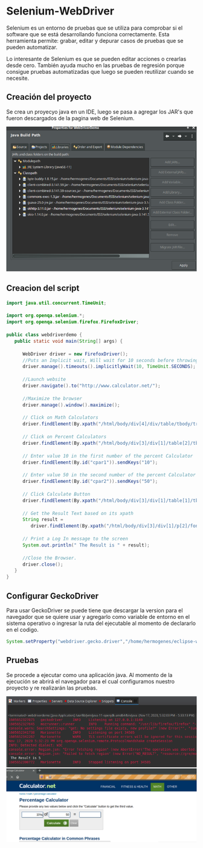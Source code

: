 # Selenium-WebDriver

Selenium es un entorno de pruebas que se utiliza para comprobar si el software que se está desarrollando funciona correctamente. Esta herramienta permite: grabar, editar y depurar casos de pruebas que se pueden automatizar.

Lo interesante de Selenium es que se pueden editar acciones o crearlas desde cero. También ayuda mucho en las pruebas de regresión porque consigue pruebas automatizadas que luego se pueden reutilizar cuando se necesite.


## Creación del proyecto
Se crea un proyecyo java en un IDE, luego se pasa a agregar los JAR's que fueron descargados de la pagina web de Selenium.


<img src="./img/libr.png" width="700">



## Creacion del script 

``` java
import java.util.concurrent.TimeUnit;

import org.openqa.selenium.*;
import org.openqa.selenium.firefox.FirefoxDriver;

public class webdriverdemo {
   public static void main(String[] args) {
   
      WebDriver driver = new FirefoxDriver();
      //Puts an Implicit wait, Will wait for 10 seconds before throwing exception
      driver.manage().timeouts().implicitlyWait(10, TimeUnit.SECONDS);
      
      //Launch website
      driver.navigate().to("http://www.calculator.net/");
      
      //Maximize the browser
      driver.manage().window().maximize();
      
      // Click on Math Calculators
      driver.findElement(By.xpath("/html/body/div[4]/div/table/tbody/tr/td[3]/div[2]/a")).click();
      
      // Click on Percent Calculators
      driver.findElement(By.xpath("/html/body/div[3]/div[1]/table[2]/tbody/tr/td/div[3]/a")).click();
      
      // Enter value 10 in the first number of the percent Calculator
      driver.findElement(By.id("cpar1")).sendKeys("10");
      
      // Enter value 50 in the second number of the percent Calculator
      driver.findElement(By.id("cpar2")).sendKeys("50");
      
      // Click Calculate Button
      driver.findElement(By.xpath("/html/body/div[3]/div[1]/table[1]/tbody/tr[2]/td/input[2]")).click();
      
      // Get the Result Text based on its xpath
      String result =
         driver.findElement(By.xpath("/html/body/div[3]/div[1]/p[2]/font/b")).getText();

      // Print a Log In message to the screen
      System.out.println(" The Result is " + result);
      
      //Close the Browser.
      driver.close();
   }
}
```
## Configurar GeckoDriver 
Para usar GeckoDriver se puede tiene que descargar la version para el navegador que se quiere usar y agregarlo como variable de entorno en el sistema operativo o ingresar la ruta del ejecutable al momento de declararlo en el codigo.
```java
System.setProperty("webdriver.gecko.driver","/home/hermogenes/eclipse-workspace/WebDriverDemo/geckodriver");
```

## Pruebas
Se procede a ejecutar como una aplicación java. Al momento de la ejecución se abrirá el navegador para el cual configuramos nuestro proyecto y re realizarán las pruebas.

<img src="./img/consola.png" width="700">

<img src="./img/prueba.png" width="700">
